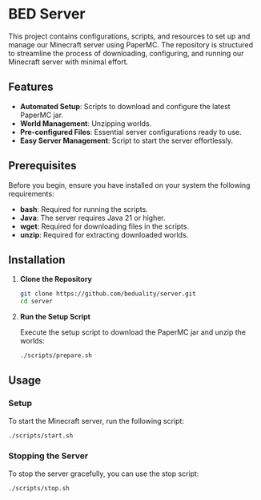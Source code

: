 # BED Server

This project contains configurations, scripts, and resources to set up and manage our Minecraft server using PaperMC. The repository is structured to streamline the process of downloading, configuring, and running our Minecraft server with minimal effort.

## Features

- **Automated Setup**: Scripts to download and configure the latest PaperMC jar.
- **World Management**: Unzipping worlds.
- **Pre-configured Files**: Essential server configurations ready to use.
- **Easy Server Management**: Script to start the server effortlessly.

## Prerequisites

Before you begin, ensure you have installed on your system the following requirements:

- **bash**: Required for running the scripts.
- **Java**: The server requires Java 21 or higher.
- **wget**: Required for downloading files in the scripts.
- **unzip**: Required for extracting downloaded worlds.

## Installation

1. **Clone the Repository**

    ```bash
    git clone https://github.com/beduality/server.git
    cd server
    ```

2. **Run the Setup Script**

    Execute the setup script to download the PaperMC jar and unzip the worlds:

    ```bash
    ./scripts/prepare.sh
    ```

## Usage

### Setup

To start the Minecraft server, run the following script:

```bash
./scripts/start.sh
```

### Stopping the Server

To stop the server gracefully, you can use the stop script:

```bash
./scripts/stop.sh
```
